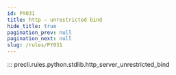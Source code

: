 ```yaml
---
id: PY031
title: http — unrestricted bind
hide_title: true
pagination_prev: null
pagination_next: null
slug: /rules/PY031
---
```


::: precli.rules.python.stdlib.http_server_unrestricted_bind

